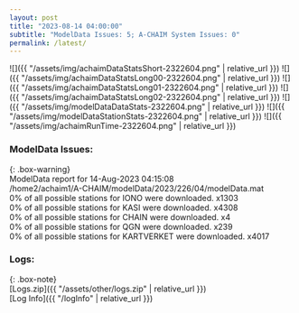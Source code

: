 ```yaml
---
layout: post
title: "2023-08-14 04:00:00"
subtitle: "ModelData Issues: 5; A-CHAIM System Issues: 0"
permalink: /latest/
---
```


![]({{ "/assets/img/achaimDataStatsShort-2322604.png" | relative_url }})
![]({{ "/assets/img/achaimDataStatsLong00-2322604.png" | relative_url }})
![]({{ "/assets/img/achaimDataStatsLong01-2322604.png" | relative_url }})
![]({{ "/assets/img/achaimDataStatsLong02-2322604.png" | relative_url }})
![]({{ "/assets/img/modelDataDataStats-2322604.png" | relative_url }})
![]({{ "/assets/img/modelDataStationStats-2322604.png" | relative_url }})
![]({{ "/assets/img/achaimRunTime-2322604.png" | relative_url }})


### ModelData Issues:  
  
{: .box-warning}  
 ModelData report for 14-Aug-2023 04:15:08   
 /home2/achaim1/A-CHAIM/modelData/2023/226/04/modelData.mat   
 0% of all possible stations for IONO were downloaded. x1303   
 0% of all possible stations for KASI were downloaded. x4308   
 0% of all possible stations for CHAIN were downloaded. x4   
 0% of all possible stations for QGN were downloaded. x239   
 0% of all possible stations for KARTVERKET were downloaded. x4017   
  


### Logs:  
  
{: .box-note}  
[Logs.zip]({{ "/assets/other/logs.zip" | relative_url }})  
[Log Info]({{ "/logInfo" | relative_url }})  
